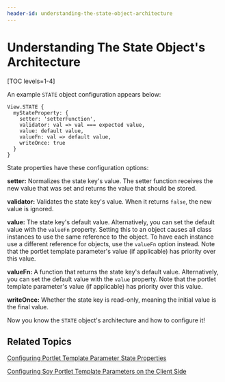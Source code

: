 ```yaml
---
header-id: understanding-the-state-object-architecture
---
```


# Understanding The State Object's Architecture

[TOC levels=1-4]

An example `STATE` object configuration appears below:

    View.STATE {
      myStateProperty: {
        setter: 'setterFunction',
        validator: val => val === expected value,
        value: default value,
        valueFn: val => default value,
        writeOnce: true
      }
    }
 
State properties have these configuration options:

**setter:** Normalizes the state key's value. The setter function receives the
new value that was set and returns the value that should be stored.

**validator:** Validates the state key's value. When it returns `false`, the new
value is ignored.

**value:** The state key's default value. Alternatively, you can set the default 
value with the `valueFn` property. Setting this to an object causes 
all class instances to use the same reference to the object. To have each 
instance use a different reference for objects, use the `valueFn` option instead. 
Note that the portlet template parameter's value (if applicable) has 
priority over this value.

**valueFn:** A function that returns the state key's default value. 
Alternatively, you can set the default value with the `value` property. Note 
that the portlet template parameter's value (if applicable) has priority 
over this value.

**writeOnce:** Whether the state key is read-only, meaning the initial value is 
the final value.

Now you know the `STATE` object's architecture and how to configure it!

## Related Topics

[Configuring Portlet Template Parameter State Properties](/docs/7-1/tutorials/-/knowledge_base/t/configuring-portlet-template-parameter-state-properties)

[Configuring Soy Portlet Template Parameters on the Client Side](/docs/7-1/tutorials/-/knowledge_base/t/configuring-soy-portlet-template-parameters-on-the-client-side)
